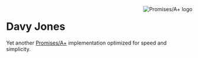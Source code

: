 <a href="http://promisesaplus.com/">
    <img src="http://promisesaplus.com/assets/logo-small.png" alt="Promises/A+ logo"
         title="Promises/A+ 1.0 compliant" align="right" />
</a>

# Davy Jones

Yet another [Promises/A+](http://promises-aplus.github.com/promises-spec) implementation optimized for speed and simplicity.

